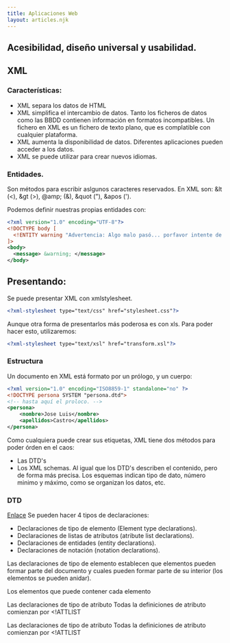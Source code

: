 ```yaml
---
title: Aplicaciones Web
layout: articles.njk
---
```


## Acesibilidad, diseño universal y usabilidad.


## XML 

### Características: 
- XML separa los datos de HTML
- XML simplifica el intercambio de datos. Tanto los ficheros de datos como las BBDD contienen información en formatos incompatibles. Un fichero en XML es un fichero de texto plano, que es complatible con cualquier plataforma. 
- XML aumenta la disponibilidad de datos. Diferentes aplicaciones pueden acceder a los datos.
- XML se puede utilizar para crear nuevos idiomas. 


### Entidades. 

Son métodos para escribir aslgunos caracteres reservados. En XML son: 
&lt (<), &gt (>), @amp; (&), &quot ("), &apos (').

Podemos definir nuestras propias entidades con: 

```xml
<?xml version="1.0" encoding="UTF-8"?>
<!DOCTYPE body [
  <!ENTITY warning "Advertencia: Algo malo pasó... porfavor intente de nuevo.">
]>
<body>
  <message> &warning; </message>
</body>
```


## Presentando: 

Se puede presentar XML con xmlstylesheet.

```xml
<?xml-stylesheet type="text/css" href="stylesheet.css"?>
```

Aunque otra forma de presentarlos más poderosa es con xls. Para poder hacer esto, utilizaremos: 

```xml
<?xml-stylesheet type="text/xsl" href="transform.xsl"?>
```


### Estructura <a href="" id="estructura"></a>

Un documento en XML está formato por un prólogo, y un cuerpo: 

```XML
<?xml version="1.0" encoding="ISO8859-1" standalone="no" ?>
<!DOCTYPE persona SYSTEM "persona.dtd">
<!-- hasta aquí el proloco. -->
<persona>
    <nombre>Jose Luis</nombre>
    <apellidos>Castro</apellidos>
</persona>
```


Como cualquiera puede crear sus etiquetas, XML tiene dos métodos para poder órden en el caos:
- Las DTD's
- Los XML schemas. Al igual que los DTD's describen el contenido, pero de forma más precisa. Los esquemas indican tipo de dato, número minimo y máximo, como se organizan los datos, etc. 


### DTD 
<a href="https://desarrolloweb.com/articulos/2263.php" target="_blank">Enlace</a>
Se pueden hacer 4 tipos de declaraciones: 
- Declaraciones de tipo de elemento (Element type declarations).
- Declaraciones de listas de atributos (atribute list declarations).
- Declaraciones de entidades (entity declarations).
- Declaraciones de notación (notation declarations).

Las declaraciones de tipo de elemento establecen que elementos pueden formar parte del documento y cuales pueden formar parte de su interior (los elementos se pueden anidar).

Los elementos que puede contener cada elemento


Las declaraciones de tipo de atributo
Todas la definiciones de atributo comienzan por <!ATTLIST


Las declaraciones de tipo de atributo
Todas la definiciones de atributo comienzan por <!ATTLIST

